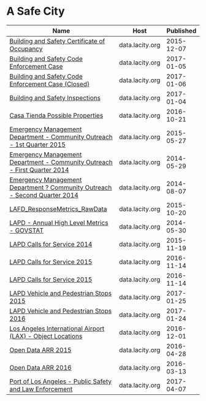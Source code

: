 # A Safe City

Name | Host | Published
---- | ---- | ---------
[Building and Safety Certificate of Occupancy](../datasets/3f9m-afei.md) | data.lacity.org | 2015-12-07
[Building and Safety Code Enforcement Case](../datasets/2uz8-3tj3.md) | data.lacity.org | 2017-01-05
[Building and Safety Code Enforcement Case (Closed)](../datasets/q3qu-98vb.md) | data.lacity.org | 2017-01-06
[Building and Safety Inspections](../datasets/9w5z-rg2h.md) | data.lacity.org | 2017-01-04
[Casa Tienda Possible Properties](../datasets/y7m5-sde4.md) | data.lacity.org | 2016-10-21
[Emergency Management Department - Community Outreach - 1st Quarter 2015](../datasets/iz9s-qc6r.md) | data.lacity.org | 2015-05-27
[Emergency Management Department - Community Outreach - First Quarter 2014](../datasets/6xuk-a67v.md) | data.lacity.org | 2014-05-29
[Emergency Management Department ? Community Outreach - Second Quarter 2014](../datasets/4k67-bwgi.md) | data.lacity.org | 2014-08-07
[LAFD_ResponseMetrics_RawData](../datasets/cthf-nngn.md) | data.lacity.org | 2015-10-20
[LAPD - Annual High Level Metrics - GOVSTAT](../datasets/t6kt-2yic.md) | data.lacity.org | 2014-05-30
[LAPD Calls for Service 2014](../datasets/mgue-vbsx.md) | data.lacity.org | 2015-11-19
[LAPD Calls for Service 2015](../datasets/xwgr-xw5q.md) | data.lacity.org | 2016-11-14
[LAPD Calls for Service 2015](../datasets/xwgr-xw5q.md) | data.lacity.org | 2016-11-14
[LAPD Vehicle and Pedestrian Stops 2015](../datasets/fmpk-vq3h.md) | data.lacity.org | 2017-01-25
[LAPD Vehicle and Pedestrian Stops 2016](../datasets/ghrm-j3er.md) | data.lacity.org | 2017-01-24
[Los Angeles International Airport (LAX) - Object Locations](../datasets/r8xf-vixa.md) | data.lacity.org | 2016-12-01
[Open Data ARR 2015](../datasets/d4vt-ypi8.md) | data.lacity.org | 2016-04-28
[Open Data ARR 2016](../datasets/m58u-93eu.md) | data.lacity.org | 2016-03-13
[Port of Los Angeles - Public Safety and Law Enforcement](../datasets/r5zp-atgu.md) | data.lacity.org | 2017-04-07

